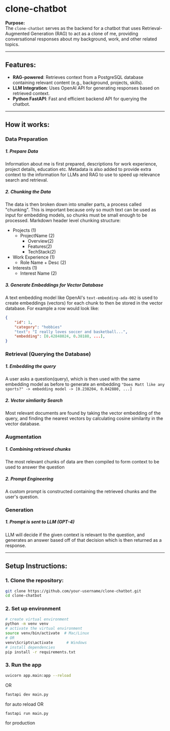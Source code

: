 # **clone-chatbot**

**Purpose:**  
The `clone-chatbot` serves as the backend for a chatbot that uses Retrieval-Augmented Generation (RAG) to act as a clone of me, providing conversational responses about my background, work, and other related topics.

---

## **Features:**

- **RAG-powered**: Retrieves context from a PostgreSQL database containing relevant content (e.g., background, projects, skills).
- **LLM Integration**: Uses OpenAI API for generating responses based on retrieved context.
- **Python FastAPI**: Fast and efficient backend API for querying the chatbot.

---

## How it works:

### Data Preparation

##### 1. Prepare Data

Information about me is first prepared, descriptions for work experience, project details, education etc. Metadata is also added to provide extra context to the information for LLMs and RAG to use to speed up relevance search and retrieval.

##### 2. Chunking the Data

The data is then broken down into smaller parts, a process called "chunking". This is important because only so much text can be used as input for embedding models, so chunks must be small enough to be processed.
Markdown header level chunking structure:

- Projects (1)
  - ProjectName (2)
    - Overview(2)
    - Features(2)
    - TechStack(2)
- Work Experience (1)
  - Role Name + Desc (2)
- Interests (1)
  - Interest Name (2)

##### 3. Generate Embeddings for Vector Database

A text embedding model like OpenAI's `text-embedding-ada-002` is used to create embeddings (vectors) for each chunk to then be stored in the vector database.
For example a row would look like:

```json
{
    "id": 1,
    "category": "hobbies"
    "text": "I really loves soccer and basketball...",
    "embedding": [0.42848024, 0.38188, ...],
}
```

### Retrieval (Querying the Database)

##### 1. Embedding the query

A user asks a question(query), which is then used with the same embedding model as before to generate an embedding
`"Does Matt like any sports?" -> embedding model -> [0.238204, 0.042880, ...]`

##### 2. Vector simliarity Search

Most relevant documents are found by taking the vector embedding of the query, and finding the nearest vectors by calculating cosine similarity in the vector database.

### Augmentation

##### 1. Combining retrieved chunks

The most relevant chunks of data are then compiled to form context to be used to answer the question

##### 2. Prompt Engineering

A custom prompt is constructed containing the retrieved chunks and the user's question.

### Generation

##### 1. Prompt is sent to LLM (GPT-4)

LLM will decide if the given context is relevant to the question, and generates an answer based off of that decision which is then returned as a response.

---

## **Setup Instructions:**

### 1. Clone the repository:

```bash
git clone https://github.com/your-username/clone-chatbot.git
cd clone-chatbot
```

### 2. Set up environment

```bash
# create virtual environment
python -m venv venv
# activate the virtual environment
source venv/bin/activate  # Mac/Linux
# OR
venv\Scripts\activate      # Windows
# install dependencies
pip install -r requirements.txt
```

### 3. Run the app

```bash
uvicorn app.main:app --reload
```

OR

```bash
fastapi dev main.py
```

for auto reload
OR

```bash
fastapi run main.py
```

for production
